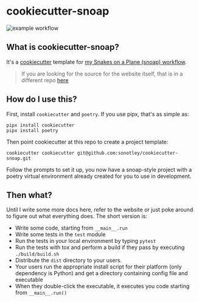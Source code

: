 # cookiecutter-snoap

![example workflow](https://github.com/sonotley/cookiecutter-snoap/workflows/make-cookiecutter-and-test-installer/badge.svg)

## What is cookiecutter-snoap?

It's a [cookiecutter](https://cookiecutter.readthedocs.io/) template for [my Snakes on a Plane (snoap) workflow](https://sonotley.github.io/python-deployment-docs/).

> If you are looking for the source for the website itself, that is in a different repo [here](https://github.com/sonotley/python-deployment-docs)

## How do I use this?

First, install `cookiecutter` and `poetry`. If you use pipx, that's as simple as:

    pipx install cookiecutter
    pipx install poetry

Then point cookiecutter at this repo to create a project template:

    cookiecutter cookiecutter git@github.com:sonotley/cookiecutter-snoap.git

Follow the prompts to set it up, you now have a snoap-style project with a poetry virtual environment already created for you to use in development.

## Then what?

Until I write some more docs here, refer to the website or just poke around to figure out what everything does.
The short version is:

- Write some code, starting from `__main__.run`
- Write some tests in the `test` module
- Run the tests in your local environment by typing `pytest`
- Run the tests with tox and perform a build if they pass by executing `./build/build.sh`
- Distribute the `dist` directory to your users.
- Your users run the appropriate install script for their platform (only dependency is Python) and get a directory containing config file and executable
- When they double-click the executable, it executes you code starting from `__main__.run()`


